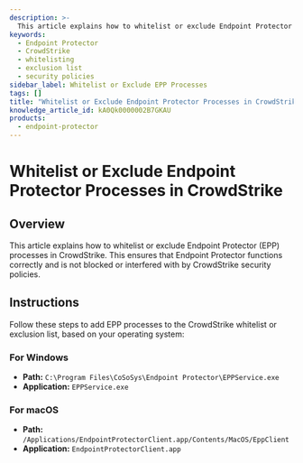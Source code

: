 ```yaml
---
description: >-
  This article explains how to whitelist or exclude Endpoint Protector (EPP) processes in CrowdStrike to ensure proper functionality without interference from security policies.
keywords:
  - Endpoint Protector
  - CrowdStrike
  - whitelisting
  - exclusion list
  - security policies
sidebar_label: Whitelist or Exclude EPP Processes
tags: []
title: "Whitelist or Exclude Endpoint Protector Processes in CrowdStrike"
knowledge_article_id: kA0Qk0000002B7GKAU
products:
  - endpoint-protector
---
```


# Whitelist or Exclude Endpoint Protector Processes in CrowdStrike

## Overview

This article explains how to whitelist or exclude Endpoint Protector (EPP) processes in CrowdStrike. This ensures that Endpoint Protector functions correctly and is not blocked or interfered with by CrowdStrike security policies.

## Instructions

Follow these steps to add EPP processes to the CrowdStrike whitelist or exclusion list, based on your operating system:

### For Windows

- **Path:** `C:\Program Files\CoSoSys\Endpoint Protector\EPPService.exe`
- **Application:** `EPPService.exe`

### For macOS

- **Path:** `/Applications/EndpointProtectorClient.app/Contents/MacOS/EppClient`
- **Application:** `EndpointProtectorClient.app`